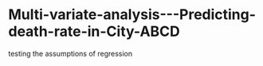 # Multi-variate-analysis---Predicting-death-rate-in-City-ABCD
testing the assumptions of regression
